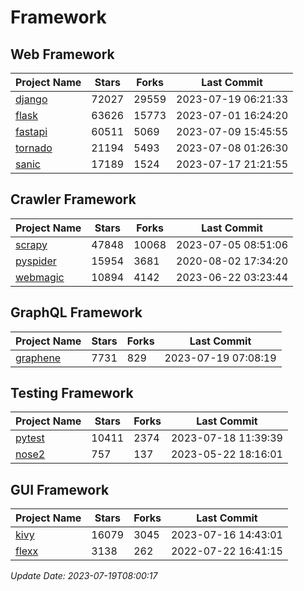 # Framework

## Web Framework
| Project Name | Stars | Forks | Last Commit |
| ------------ | ----- | ----- | ----------- |
| [django](https://github.com/django/django) | 72027 | 29559 | 2023-07-19 06:21:33 |
| [flask](https://github.com/pallets/flask) | 63626 | 15773 | 2023-07-01 16:24:20 |
| [fastapi](https://github.com/tiangolo/fastapi) | 60511 | 5069 | 2023-07-09 15:45:55 |
| [tornado](https://github.com/tornadoweb/tornado) | 21194 | 5493 | 2023-07-08 01:26:30 |
| [sanic](https://github.com/sanic-org/sanic) | 17189 | 1524 | 2023-07-17 21:21:55 |

## Crawler Framework
| Project Name | Stars | Forks | Last Commit |
| ------------ | ----- | ----- | ----------- |
| [scrapy](https://github.com/scrapy/scrapy) | 47848 | 10068 | 2023-07-05 08:51:06 |
| [pyspider](https://github.com/binux/pyspider) | 15954 | 3681 | 2020-08-02 17:34:20 |
| [webmagic](https://github.com/code4craft/webmagic) | 10894 | 4142 | 2023-06-22 03:23:44 |

## GraphQL Framework
| Project Name | Stars | Forks | Last Commit |
| ------------ | ----- | ----- | ----------- |
| [graphene](https://github.com/graphql-python/graphene) | 7731 | 829 | 2023-07-19 07:08:19 |

## Testing Framework
| Project Name | Stars | Forks | Last Commit |
| ------------ | ----- | ----- | ----------- |
| [pytest](https://github.com/pytest-dev/pytest) | 10411 | 2374 | 2023-07-18 11:39:39 |
| [nose2](https://github.com/nose-devs/nose2) | 757 | 137 | 2023-05-22 18:16:01 |

## GUI Framework
| Project Name | Stars | Forks | Last Commit |
| ------------ | ----- | ----- | ----------- |
| [kivy](https://github.com/kivy/kivy) | 16079 | 3045 | 2023-07-16 14:43:01 |
| [flexx](https://github.com/flexxui/flexx) | 3138 | 262 | 2022-07-22 16:41:15 |

*Update Date: 2023-07-19T08:00:17*